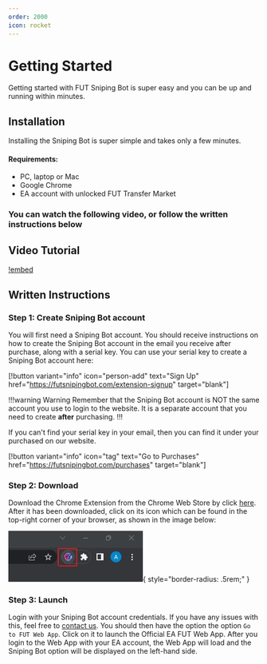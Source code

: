 ```yaml
---
order: 2000
icon: rocket
---
```


# Getting Started

Getting started with FUT Sniping Bot is super easy and you can be up and running within minutes.

## Installation

Installing the Sniping Bot is super simple and takes only a few minutes.
#### Requirements:
- PC, laptop or Mac
- Google Chrome
- EA account with unlocked FUT Transfer Market

### You can watch the following video, or follow the written instructions below

## Video Tutorial

[!embed](https://www.youtube.com/embed/FIjDsoT1dk4?si=3Jl64gYDWJ-wzRTF)

## Written Instructions

### Step 1: Create Sniping Bot account
You will first need a Sniping Bot account. You should receive instructions on how to create the Sniping Bot account in the email you receive after purchase, along with a serial key. You can use your serial key to create a Sniping Bot account here:

[!button variant="info" icon="person-add" text="Sign Up" href="https://futsnipingbot.com/extension-signup" target="blank"]

!!!warning Warning
Remember that the Sniping Bot account is NOT the same account you use to login to the website. It is a separate account that you need to create **after** purchasing.
!!!

If you can't find your serial key in your email, then you can find it under your purchased on our website.

[!button variant="info" icon="tag" text="Go to Purchases" href="https://futsnipingbot.com/purchases" target="blank"]

### Step 2: Download
Download the Chrome Extension from the Chrome Web Store by click [here](https://futsnipingbot.com/download). After it has been downloaded, click on its icon which can be found in the top-right corner of your browser, as shown in the image below:

![](/static/extension-icon.jpg){ style="border-radius: .5rem;" }

### Step 3: Launch
Login with your Sniping Bot account credentials. If you have any issues with this, feel free to [contact us](/contact.md). You should then have the option the option `Go to FUT Web App`. Click on it to launch the Official EA FUT Web App. After you login to the Web App with your EA account, the Web App will load and the Sniping Bot option will be displayed on the left-hand side.